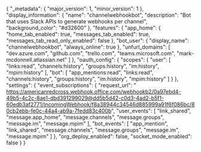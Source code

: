 {
    "_metadata": {
        "major_version": 1,
        "minor_version": 1
    },
    "display_information": {
        "name": "channelwebhookbot",
        "description": "Bot that uses Slack APIs to generate webhooks per channel",
        "background_color": "#d32600"
    },
    "features": {
        "app_home": {
            "home_tab_enabled": true,
            "messages_tab_enabled": true,
            "messages_tab_read_only_enabled": false
        },
        "bot_user": {
            "display_name": "channelwebhookbot",
            "always_online": true
        },
        "unfurl_domains": [
            "dev.azure.com",
            "github.com",
            "trello.com",
            "teams.microsoft.com",
            "mark-mcdonnell.atlassian.net"
        ]
    },
    "oauth_config": {
        "scopes": {
            "user": [
                "links:read",
                "channels:history",
                "groups:history",
                "im:history",
                "mpim:history"
            ],
            "bot": [
                "app_mentions:read",
                "links:read",
                "channels:history",
                "groups:history",
                "im:history",
                "mpim:history"
            ]
        }
    },
    "settings": {
        "event_subscriptions": {
            "request_url": " https://americanredcross.webhook.office.com/webhookb2/0a97ebd4-49b5-4c2c-8ae1-dbd391299029@dd5b5d42-c0d3-4ad2-b5f1-60edb3af2771/IncomingWebhook/f8a38944c34546d885999a91f6f086bc/80cb2ebb-fe0c-44a4-ab9a-7fedd83c400b",
            "user_events": [
                "link_shared",
                "message.app_home",
                "message.channels",
                "message.groups",
                "message.im",
                "message.mpim"
            ],
            "bot_events": [
                "app_mention",
                "link_shared",
                "message.channels",
                "message.groups",
                "message.im",
                "message.mpim"
            ]
        },
        "org_deploy_enabled": false,
        "socket_mode_enabled": false
    }
}

